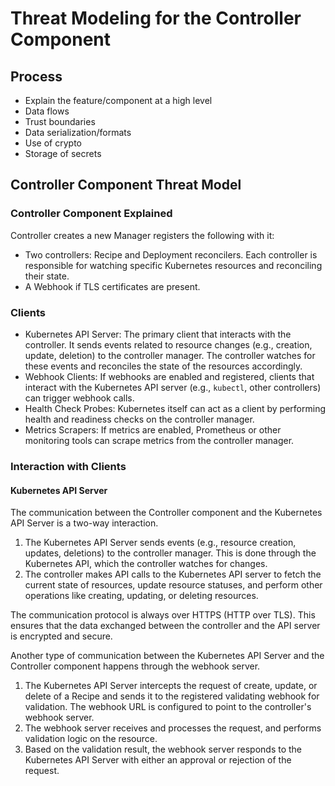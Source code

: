 # Threat Modeling for the Controller Component

## Process

- Explain the feature/component at a high level
- Data flows
- Trust boundaries
- Data serialization/formats
- Use of crypto
- Storage of secrets

## Controller Component Threat Model

### Controller Component Explained

Controller creates a new Manager registers the following with it:

- Two controllers: Recipe and Deployment reconcilers. Each controller is responsible for watching specific Kubernetes resources and reconciling their state.
- A Webhook if TLS certificates are present.

### Clients

- Kubernetes API Server: The primary client that interacts with the controller. It sends events related to resource changes (e.g., creation, update, deletion) to the controller manager. The controller watches for these events and reconciles the state of the resources accordingly.
- Webhook Clients: If webhooks are enabled and registered, clients that interact with the Kubernetes API server (e.g., `kubectl`, other controllers) can trigger webhook calls.
- Health Check Probes: Kubernetes itself can act as a client by performing health and readiness checks on the controller manager.
- Metrics Scrapers: If metrics are enabled, Prometheus or other monitoring tools can scrape metrics from the controller manager.

### Interaction with Clients

#### Kubernetes API Server

The communication between the Controller component and the Kubernetes API Server is a two-way interaction.

1. The Kubernetes API Server sends events (e.g., resource creation, updates, deletions) to the controller manager. This is done through the Kubernetes API, which the controller watches for changes.
1. The controller makes API calls to the Kubernetes API server to fetch the current state of resources, update resource statuses, and perform other operations like creating, updating, or deleting resources.

The communication protocol is always over HTTPS (HTTP over TLS). This ensures that the data exchanged between the controller and the API server is encrypted and secure.

Another type of communication between the Kubernetes API Server and the Controller component happens through the webhook server.

1. The Kubernetes API Server intercepts the request of create, update, or delete of a Recipe and sends it to the registered validating webhook for validation. The webhook URL is configured to point to the controller's webhook server.
1. The webhook server receives and processes the request, and performs validation logic on the resource.
1. Based on the validation result, the webhook server responds to the Kubernetes API Server with either an approval or rejection of the request.
